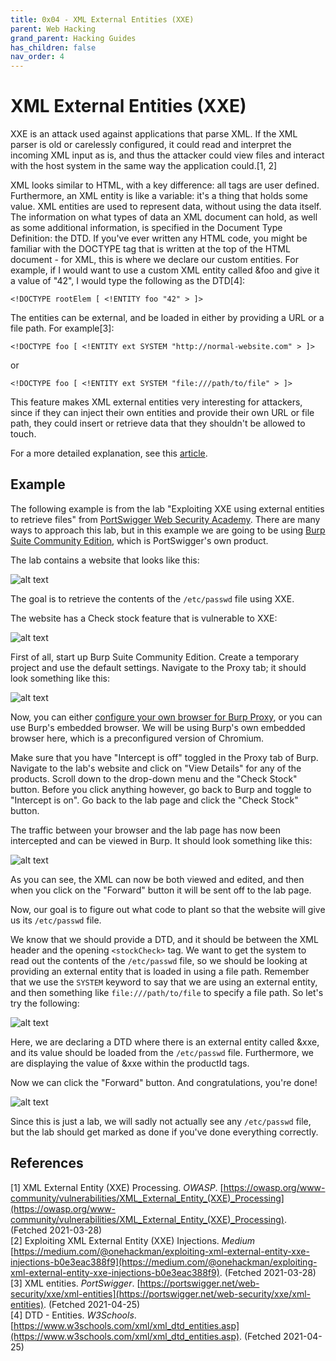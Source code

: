 ```yaml
---
title: 0x04 - XML External Entities (XXE)
parent: Web Hacking
grand_parent: Hacking Guides
has_children: false
nav_order: 4
---
```


# XML External Entities (XXE)
XXE is an attack used against applications that parse XML. If the XML parser is old or carelessly configured, it could read and interpret the incoming XML input as is, and thus the attacker could view files and interact with the host system in the same way the application could.[1, 2]

XML looks similar to HTML, with a key difference: all tags are user defined. Furthermore, an XML entity is like a variable: it's a thing that holds some value. XML entities are used to represent data, without using the data itself. The information on what types of data an XML document can hold, as well as some additional information, is specified in the Document Type Definition: the DTD. If you've ever written any HTML code, you might be familiar with the DOCTYPE tag that is written at the top of the HTML document - for XML, this is where we declare our custom entities. For example, if I would want to use a custom XML entity called &foo and give it a value of "42", I would type the following as the DTD[4]:

``` <!DOCTYPE rootElem [ <!ENTITY foo "42" > ]> ```

The entities can be external, and be loaded in either by providing a URL or a file path. For example[3]:

``` <!DOCTYPE foo [ <!ENTITY ext SYSTEM "http://normal-website.com" > ]> ```

or

``` <!DOCTYPE foo [ <!ENTITY ext SYSTEM "file:///path/to/file" > ]> ```

This feature makes XML external entities very interesting for attackers, since if they can inject their own entities and provide their own URL or file path, they could insert or retrieve data that they shouldn't be allowed to touch.

For a more detailed explanation, see this [article](https://medium.com/@onehackman/exploiting-xml-external-entity-xxe-injections-b0e3eac388f9).

## Example
The following example is from the lab "Exploiting XXE using external entities to retrieve files" from [PortSwigger Web Security Academy](https://portswigger.net/web-security). There are many ways to approach this lab, but in this example we are going to be using [Burp Suite Community Edition](https://portswigger.net/burp/communitydownload), which is PortSwigger's own product.

The lab contains a website that looks like this:

![alt text](../images/we-like-to-shop-home-xxe.png)

The goal is to retrieve the contents of the `/etc/passwd` file using XXE.

The website has a Check stock feature that is vulnerable to XXE:

![alt text](../images/we-like-to-shop-product-page.png)

First of all, start up Burp Suite Community Edition. Create a temporary project and use the default settings. Navigate to the Proxy tab; it should look something like this:

![alt text](../images/burpsuite-proxytab-xxe.png)

Now, you can either [configure your own browser for Burp Proxy](https://portswigger.net/burp/documentation/desktop/getting-started/proxy-setup), or you can use Burp's embedded browser. We will be using Burp's own embedded browser here, which is a preconfigured version of Chromium.

Make sure that you have "Intercept is off" toggled in the Proxy tab of Burp. Navigate to the lab's website and click on "View Details" for any of the products. Scroll down to the drop-down menu and the "Check Stock" button. Before you click anything however, go back to Burp and toggle to "Intercept is on". Go back to the lab page and click the "Check Stock" button.

The traffic between your browser and the lab page has now been intercepted and can be viewed in Burp. It should look something like this:

![alt text](../images/burpproxy-intercepted.png)

As you can see, the XML can now be both viewed and edited, and then when you click on the "Forward" button it will be sent off to the lab page.

Now, our goal is to figure out what code to plant so that the website will give us its `/etc/passwd` file.

We know that we should provide a DTD, and it should be between the XML header and the opening `<stockCheck>` tag. We want to get the system to read out the contents of the `/etc/passwd` file, so we should be looking at providing an external entity that is loaded in using a file path. Remember that we use the `SYSTEM` keyword to say that we are using an external entity, and then something like `file:///path/to/file` to specify a file path. So let's try the following:

![alt text](../images/xxe-dtd-with-value.png)

Here, we are declaring a DTD where there is an external entity called &xxe, and its value should be loaded from the `/etc/passwd` file. Furthermore, we are displaying the value of &xxe within the productId tags.

Now we can click the "Forward" button. And congratulations, you're done!

![alt text](../images/finished-lab.png)

Since this is just a lab, we will sadly not actually see any `/etc/passwd` file, but the lab should get marked as done if you've done everything correctly.


## References
[1] XML External Entity (XXE) Processing. *OWASP*. [https://owasp.org/www-community/vulnerabilities/XML_External_Entity_(XXE)_Processing](https://owasp.org/www-community/vulnerabilities/XML_External_Entity_(XXE)_Processing). (Fetched 2021-03-28)<br>
[2] Exploiting XML External Entity (XXE) Injections. *Medium* [https://medium.com/@onehackman/exploiting-xml-external-entity-xxe-injections-b0e3eac388f9](https://medium.com/@onehackman/exploiting-xml-external-entity-xxe-injections-b0e3eac388f9). (Fetched 2021-03-28)<br>
[3] XML entities. *PortSwigger*. [https://portswigger.net/web-security/xxe/xml-entities](https://portswigger.net/web-security/xxe/xml-entities). (Fetched 2021-04-25)<br>
[4] DTD - Entities. *W3Schools*. [https://www.w3schools.com/xml/xml_dtd_entities.asp](https://www.w3schools.com/xml/xml_dtd_entities.asp). (Fetched 2021-04-25)<br>
